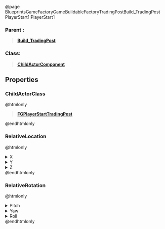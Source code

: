 @page BlueprintsGameFactoryGameBuildableFactoryTradingPostBuild_TradingPostPlayerStart1 PlayerStart1
### Parent :
<b><a href="_blueprints_game_factory_game_buildable_factory_trading_post_build__trading_post.html"><blockquote>Build_TradingPost</blockquote></a></b>
### Class:
<b><a href="_class_script_child_actor_component.html"><blockquote>ChildActorComponent</blockquote></a></b>
## Properties
### ChildActorClass
@htmlonly
<b><a href="_class_script_f_g_player_start_trading_post.html"><blockquote>FGPlayerStartTradingPost</blockquote></a></b>
@endhtmlonly

### RelativeLocation
@htmlonly
<details>
 <summary>X</summary>
<blockquote>150.9398651123047</blockquote>
</details>
<details>
 <summary>Y</summary>
<blockquote>-579.065185546875</blockquote>
</details>
<details>
 <summary>Z</summary>
<blockquote>269.00189208984375</blockquote>
</details>
@endhtmlonly

### RelativeRotation
@htmlonly
<details>
 <summary>Pitch</summary>
<blockquote>0</blockquote>
</details>
<details>
 <summary>Yaw</summary>
<blockquote>-179.99989318847656</blockquote>
</details>
<details>
 <summary>Roll</summary>
<blockquote>0</blockquote>
</details>
@endhtmlonly

